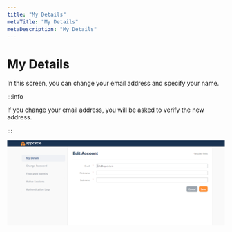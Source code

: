 ```yaml
---
title: "My Details"
metaTitle: "My Details"
metaDescription: "My Details"
---
```

# My Details

In this screen, you can change your email address and specify your name.

:::info


If you change your email address, you will be asked to verify the new address.

:::

![](<../../assets/image (18).png>)
